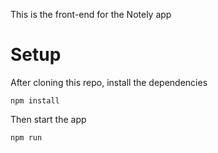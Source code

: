 This is the front-end for the Notely app


# Setup


After cloning this repo, install the dependencies

```npm install```

Then start the app


```npm run```